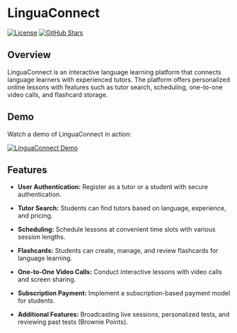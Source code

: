 # LinguaConnect

[![License](https://img.shields.io/badge/license-MIT-blue.svg)](https://opensource.org/licenses/MIT)
[![GitHub Stars](https://img.shields.io/github/stars/your-username/linguaconnect.svg)](https://github.com/your-username/linguaconnect/stargazers)

## Overview

LinguaConnect is an interactive language learning platform that connects language learners with experienced tutors. The platform offers personalized online lessons with features such as tutor search, scheduling, one-to-one video calls, and flashcard storage.

## Demo

Watch a demo of LinguaConnect in action:

[![LinguaConnect Demo](https://img.youtube.com/vi/YOUR_VIDEO_ID/0.jpg)](https://www.youtube.com/watch?v=YOUR_VIDEO_ID)

## Features

- **User Authentication:** Register as a tutor or a student with secure authentication.

- **Tutor Search:** Students can find tutors based on language, experience, and pricing.

- **Scheduling:** Schedule lessons at convenient time slots with various session lengths.

- **Flashcards:** Students can create, manage, and review flashcards for language learning.

- **One-to-One Video Calls:** Conduct interactive lessons with video calls and screen sharing.

- **Subscription Payment:** Implement a subscription-based payment model for students.

- **Additional Features:** Broadcasting live sessions, personalized tests, and reviewing past tests (Brownie Points).
